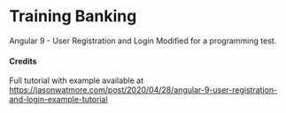 # Training Banking

Angular 9 - User Registration and Login
Modified for a programming test.

#### Credits

Full tutorial with example available at https://jasonwatmore.com/post/2020/04/28/angular-9-user-registration-and-login-example-tutorial
